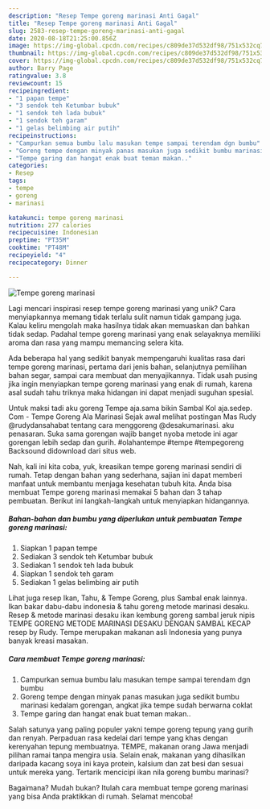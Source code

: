 ```yaml
---
description: "Resep Tempe goreng marinasi Anti Gagal"
title: "Resep Tempe goreng marinasi Anti Gagal"
slug: 2583-resep-tempe-goreng-marinasi-anti-gagal
date: 2020-08-18T21:25:00.856Z
image: https://img-global.cpcdn.com/recipes/c809de37d532df98/751x532cq70/tempe-goreng-marinasi-foto-resep-utama.jpg
thumbnail: https://img-global.cpcdn.com/recipes/c809de37d532df98/751x532cq70/tempe-goreng-marinasi-foto-resep-utama.jpg
cover: https://img-global.cpcdn.com/recipes/c809de37d532df98/751x532cq70/tempe-goreng-marinasi-foto-resep-utama.jpg
author: Barry Page
ratingvalue: 3.8
reviewcount: 15
recipeingredient:
- "1 papan tempe"
- "3 sendok teh Ketumbar bubuk"
- "1 sendok teh lada bubuk"
- "1 sendok teh garam"
- "1 gelas belimbing air putih"
recipeinstructions:
- "Campurkan semua bumbu lalu masukan tempe sampai terendam dgn bumbu"
- "Goreng tempe dengan minyak panas masukan juga sedikit bumbu marinasi kedalam gorengan, angkat jika tempe sudah berwarna coklat"
- "Tempe garing dan hangat enak buat teman makan.."
categories:
- Resep
tags:
- tempe
- goreng
- marinasi

katakunci: tempe goreng marinasi 
nutrition: 277 calories
recipecuisine: Indonesian
preptime: "PT35M"
cooktime: "PT48M"
recipeyield: "4"
recipecategory: Dinner

---
```



![Tempe goreng marinasi](https://img-global.cpcdn.com/recipes/c809de37d532df98/751x532cq70/tempe-goreng-marinasi-foto-resep-utama.jpg)

Lagi mencari inspirasi resep tempe goreng marinasi yang unik? Cara menyiapkannya memang tidak terlalu sulit namun tidak gampang juga. Kalau keliru mengolah maka hasilnya tidak akan memuaskan dan bahkan tidak sedap. Padahal tempe goreng marinasi yang enak selayaknya memiliki aroma dan rasa yang mampu memancing selera kita.

Ada beberapa hal yang sedikit banyak mempengaruhi kualitas rasa dari tempe goreng marinasi, pertama dari jenis bahan, selanjutnya pemilihan bahan segar, sampai cara membuat dan menyajikannya. Tidak usah pusing jika ingin menyiapkan tempe goreng marinasi yang enak di rumah, karena asal sudah tahu triknya maka hidangan ini dapat menjadi suguhan spesial.

Untuk maksi tadi aku goreng Tempe aja.sama bikin Sambal Kol aja.sedep. Com - Tempe Goreng Ala Marinasi Sejak awal melihat postingan Mas Rudy @rudydansahabat tentang cara menggoreng @desakumarinasi. aku penasaran. Suka sama gorengan wajib banget nyoba metode ini agar gorengan lebih sedap dan gurih. #olahantempe #tempe #tempegoreng Backsound didownload dari situs web.


Nah, kali ini kita coba, yuk, kreasikan tempe goreng marinasi sendiri di rumah. Tetap dengan bahan yang sederhana, sajian ini dapat memberi manfaat untuk membantu menjaga kesehatan tubuh kita. Anda bisa membuat Tempe goreng marinasi memakai 5 bahan dan 3 tahap pembuatan. Berikut ini langkah-langkah untuk menyiapkan hidangannya.

<!--inarticleads1-->

##### Bahan-bahan dan bumbu yang diperlukan untuk pembuatan Tempe goreng marinasi:

1. Siapkan 1 papan tempe
1. Sediakan 3 sendok teh Ketumbar bubuk
1. Sediakan 1 sendok teh lada bubuk
1. Siapkan 1 sendok teh garam
1. Sediakan 1 gelas belimbing air putih


Lihat juga resep Ikan, Tahu, &amp; Tempe Goreng, plus Sambal enak lainnya. Ikan bakar dabu-dabu indonesia &amp; tahu goreng metode marinasi desaku. Resep &amp; metode marinasi desaku ikan kembung goreng sambal jeruk nipis TEMPE GORENG METODE MARINASI DESAKU DENGAN SAMBAL KECAP resep by Rudy. Tempe merupakan makanan asli Indonesia yang punya banyak kreasi masakan. 

<!--inarticleads2-->

##### Cara membuat Tempe goreng marinasi:

1. Campurkan semua bumbu lalu masukan tempe sampai terendam dgn bumbu
1. Goreng tempe dengan minyak panas masukan juga sedikit bumbu marinasi kedalam gorengan, angkat jika tempe sudah berwarna coklat
1. Tempe garing dan hangat enak buat teman makan..


Salah satunya yang paling populer yakni tempe goreng tepung yang gurih dan renyah. Perpaduan rasa kedelai dari tempe yang khas dengan kerenyahan tepung membuatnya. TEMPE, makanan orang Jawa menjadi pilihan ramai tanpa mengira usia. Selain enak, makanan yang dihasilkan daripada kacang soya ini kaya protein, kalsium dan zat besi dan sesuai untuk mereka yang. Tertarik mencicipi ikan nila goreng bumbu marinasi? 

Bagaimana? Mudah bukan? Itulah cara membuat tempe goreng marinasi yang bisa Anda praktikkan di rumah. Selamat mencoba!
